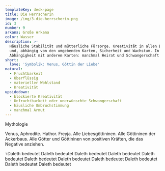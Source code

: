 ```yaml
---
templateKey: deck-page
title: Die Herrscherin
image: /img/3-die-herrscherin.png
id: 3
number: 9
arkana: Große Arkana
color: Wasser
description: >-
  Häusliche Stabilität und mütterliche Fürsorge. Kreativität in allen Dingen
  und, abhängig von den umgebenden Karten, Sicherheit und Wachstum. In
  Abhängigkeit mit anderen Karten: manchmal Heirat und Schwangerschaft
short:
  love: 'Symbolik: Venus, Göttin der Liebe'
natural:
  - Fruchtbarkeit
  - Überflüssig
  - materieller Wohlstand
  - Kreativität
upsidedown:
  - blockierte Kreativität
  - Unfruchtbarkeit oder unerwünschte Schwangerschaft
  - häusliche Umbruchstimmung
  - manchmal Armut
---
```

Mythologie

Venus, Aphrodite. Hathor. Freyja. Alle Liebesgöttininen. Alle Göttininen der Ackerbaus. Alle Götter und Göttininen von positiven Kräften, die das Negative anziehen.

<span class="sidenote"><span class="sidenote__toggle">ד</span><span class="sidenote__note">Daleth bedeutet Daleth bedeutet Daleth bedeutet Daleth bedeutet Daleth bedeutet Daleth bedeutet Daleth bedeutet Daleth bedeutet Daleth bedeutet Daleth bedeutet Daleth bedeutet  </span></span>
